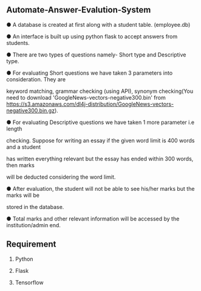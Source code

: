 ## Automate-Answer-Evalution-System
● A database is created at first along with a student table. (employee.db)

● An interface is built up using python flask to accept answers from students.

● There are two types of questions namely- Short type and Descriptive type.

● For evaluating Short questions we have taken 3 parameters into consideration. They are

keyword matching, grammar checking (using API), synonym checking(You need to download 'GoogleNews-vectors-negative300.bin' from https://s3.amazonaws.com/dl4j-distribution/GoogleNews-vectors-negative300.bin.gz).

● For evaluating Descriptive questions we have taken 1 more parameter i.e length

checking. Suppose for writing an essay if the given word limit is 400 words and a student

has written everything relevant but the essay has ended within 300 words, then marks

will be deducted considering the word limit.

● After evaluation, the student will not be able to see his/her marks but the marks will be

stored in the database.

● Total marks and other relevant information will be accessed by the institution/admin end.

## Requirement 

1. Python

2. Flask

3. Tensorflow


